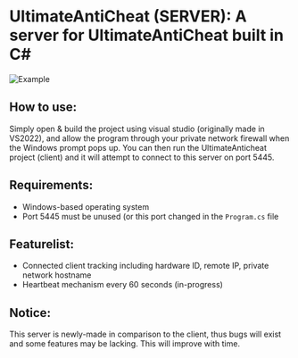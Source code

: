 # UltimateAntiCheat (SERVER): A server for UltimateAntiCheat built in C#

![Example](https://github.com/AlSch092/UltimateAntiCheat/assets/94417808/ae7450aa-4000-45eb-aeb8-e1efe951bc39)

## How to use:
Simply open & build the project using visual studio (originally made in VS2022), and allow the program through your private network firewall when the Windows prompt pops up. You can then run the UltimateAnticheat project (client) and it will attempt to connect to this server on port 5445.

## Requirements:
- Windows-based operating system
- Port 5445 must be unused (or this port changed in the `Program.cs` file

## Featurelist:
- Connected client tracking including hardware ID, remote IP, private network hostname
- Heartbeat mechanism every 60 seconds (in-progress)

## Notice:
This server is newly-made in comparison to the client, thus bugs will exist and some features may be lacking. This will improve with time.


